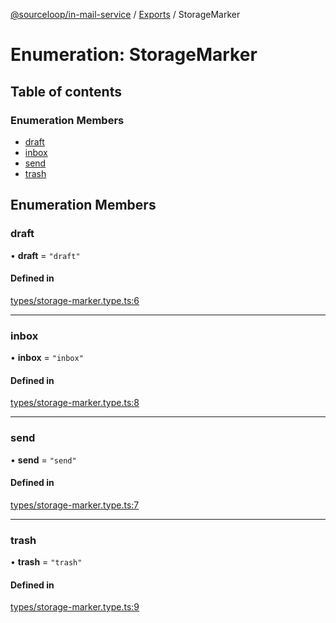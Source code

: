 [@sourceloop/in-mail-service](../README.md) / [Exports](../modules.md) / StorageMarker

# Enumeration: StorageMarker

## Table of contents

### Enumeration Members

- [draft](StorageMarker.md#draft)
- [inbox](StorageMarker.md#inbox)
- [send](StorageMarker.md#send)
- [trash](StorageMarker.md#trash)

## Enumeration Members

### draft

• **draft** = ``"draft"``

#### Defined in

[types/storage-marker.type.ts:6](https://github.com/codeweb05/repo1/blob/ea19add/services/in-mail-service/src/types/storage-marker.type.ts#L6)

___

### inbox

• **inbox** = ``"inbox"``

#### Defined in

[types/storage-marker.type.ts:8](https://github.com/codeweb05/repo1/blob/ea19add/services/in-mail-service/src/types/storage-marker.type.ts#L8)

___

### send

• **send** = ``"send"``

#### Defined in

[types/storage-marker.type.ts:7](https://github.com/codeweb05/repo1/blob/ea19add/services/in-mail-service/src/types/storage-marker.type.ts#L7)

___

### trash

• **trash** = ``"trash"``

#### Defined in

[types/storage-marker.type.ts:9](https://github.com/codeweb05/repo1/blob/ea19add/services/in-mail-service/src/types/storage-marker.type.ts#L9)
